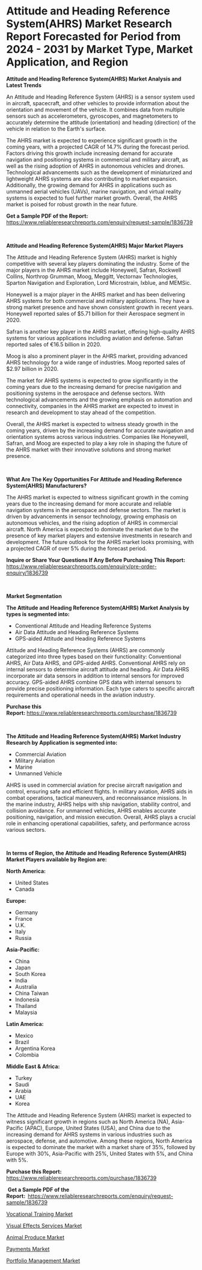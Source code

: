 <p><h1>Attitude and Heading Reference System(AHRS) Market Research Report Forecasted for Period from 2024 -  2031 by Market Type, Market Application, and Region</h1></p><p><strong>Attitude and Heading Reference System(AHRS) Market Analysis and Latest Trends</strong></p>
<p><p>An Attitude and Heading Reference System (AHRS) is a sensor system used in aircraft, spacecraft, and other vehicles to provide information about the orientation and movement of the vehicle. It combines data from multiple sensors such as accelerometers, gyroscopes, and magnetometers to accurately determine the attitude (orientation) and heading (direction) of the vehicle in relation to the Earth's surface.</p><p>The AHRS market is expected to experience significant growth in the coming years, with a projected CAGR of 14.7% during the forecast period. Factors driving this growth include increasing demand for accurate navigation and positioning systems in commercial and military aircraft, as well as the rising adoption of AHRS in autonomous vehicles and drones. Technological advancements such as the development of miniaturized and lightweight AHRS systems are also contributing to market expansion. Additionally, the growing demand for AHRS in applications such as unmanned aerial vehicles (UAVs), marine navigation, and virtual reality systems is expected to fuel further market growth. Overall, the AHRS market is poised for robust growth in the near future.</p></p>
<p><strong>Get a Sample PDF of the Report:&nbsp;</strong> <a href="https://www.reliableresearchreports.com/enquiry/request-sample/1836739">https://www.reliableresearchreports.com/enquiry/request-sample/1836739</a></p>
<p>&nbsp;</p>
<p><strong>Attitude and Heading Reference System(AHRS) Major Market Players</strong></p>
<p><p>The Attitude and Heading Reference System (AHRS) market is highly competitive with several key players dominating the industry. Some of the major players in the AHRS market include Honeywell, Safran, Rockwell Collins, Northrop Grumman, Moog, Meggitt, Vectornav Technologies, Sparton Navigation and Exploration, Lord Microstrain, Ixblue, and MEMSic.</p><p>Honeywell is a major player in the AHRS market and has been delivering AHRS systems for both commercial and military applications. They have a strong market presence and have shown consistent growth in recent years. Honeywell reported sales of $5.71 billion for their Aerospace segment in 2020.</p><p>Safran is another key player in the AHRS market, offering high-quality AHRS systems for various applications including aviation and defense. Safran reported sales of €16.5 billion in 2020.</p><p>Moog is also a prominent player in the AHRS market, providing advanced AHRS technology for a wide range of industries. Moog reported sales of $2.97 billion in 2020.</p><p>The market for AHRS systems is expected to grow significantly in the coming years due to the increasing demand for precise navigation and positioning systems in the aerospace and defense sectors. With technological advancements and the growing emphasis on automation and connectivity, companies in the AHRS market are expected to invest in research and development to stay ahead of the competition.</p><p>Overall, the AHRS market is expected to witness steady growth in the coming years, driven by the increasing demand for accurate navigation and orientation systems across various industries. Companies like Honeywell, Safran, and Moog are expected to play a key role in shaping the future of the AHRS market with their innovative solutions and strong market presence.</p></p>
<p>&nbsp;</p>
<p><strong>What Are The Key Opportunities For Attitude and Heading Reference System(AHRS) Manufacturers?</strong></p>
<p><p>The AHRS market is expected to witness significant growth in the coming years due to the increasing demand for more accurate and reliable navigation systems in the aerospace and defense sectors. The market is driven by advancements in sensor technology, growing emphasis on autonomous vehicles, and the rising adoption of AHRS in commercial aircraft. North America is expected to dominate the market due to the presence of key market players and extensive investments in research and development. The future outlook for the AHRS market looks promising, with a projected CAGR of over 5% during the forecast period.</p></p>
<p><strong>Inquire or Share Your Questions If Any Before Purchasing This Report:</strong> <a href="https://www.reliableresearchreports.com/enquiry/pre-order-enquiry/1836739">https://www.reliableresearchreports.com/enquiry/pre-order-enquiry/1836739</a></p>
<p>&nbsp;</p>
<p><strong>Market Segmentation</strong></p>
<p><strong>The Attitude and Heading Reference System(AHRS) Market Analysis by types is segmented into:</strong></p>
<p><ul><li>Conventional Attitude and Heading Reference Systems</li><li>Air Data Attitude and Heading Reference Systems</li><li>GPS-aided Attitude and Heading Reference Systems</li></ul></p>
<p><p>Attitude and Heading Reference Systems (AHRS) are commonly categorized into three types based on their functionality: Conventional AHRS, Air Data AHRS, and GPS-aided AHRS. Conventional AHRS rely on internal sensors to determine aircraft attitude and heading. Air Data AHRS incorporate air data sensors in addition to internal sensors for improved accuracy. GPS-aided AHRS combine GPS data with internal sensors to provide precise positioning information. Each type caters to specific aircraft requirements and operational needs in the aviation industry.</p></p>
<p><strong>Purchase this Report:&nbsp;</strong><a href="https://www.reliableresearchreports.com/purchase/1836739">https://www.reliableresearchreports.com/purchase/1836739</a></p>
<p>&nbsp;</p>
<p><strong>The Attitude and Heading Reference System(AHRS) Market Industry Research by Application is segmented into:</strong></p>
<p><ul><li>Commercial Aviation</li><li>Military Aviation</li><li>Marine</li><li>Unmanned Vehicle</li></ul></p>
<p><p>AHRS is used in commercial aviation for precise aircraft navigation and control, ensuring safe and efficient flights. In military aviation, AHRS aids in combat operations, tactical maneuvers, and reconnaissance missions. In the marine industry, AHRS helps with ship navigation, stability control, and collision avoidance. For unmanned vehicles, AHRS enables accurate positioning, navigation, and mission execution. Overall, AHRS plays a crucial role in enhancing operational capabilities, safety, and performance across various sectors.</p></p>
<p>&nbsp;</p>
<p><strong>In terms of Region, the Attitude and Heading Reference System(AHRS) Market Players available by Region are:</strong></p>
<p>
    <p> <strong> North America: </strong>
        <ul>
            <li>United States</li>
            <li>Canada</li>
        </ul>
        </p> 
    <p> <strong> Europe: </strong>
        <ul>
            <li>Germany</li>
            <li>France</li>
            <li>U.K.</li>
            <li>Italy</li>
            <li>Russia</li>
        </ul>
        </p> 
    <p> <strong> Asia-Pacific: </strong>
        <ul>
            <li>China</li>
            <li>Japan</li>
            <li>South Korea</li>
            <li>India</li>
            <li>Australia</li>
            <li>China Taiwan</li>
            <li>Indonesia</li>
            <li>Thailand</li>
            <li>Malaysia</li>
        </ul>
        </p> 
    <p> <strong> Latin America: </strong>
        <ul>
            <li>Mexico</li>
            <li>Brazil</li>
            <li>Argentina Korea</li>
            <li>Colombia</li>
        </ul>
        </p> 
    <p> <strong> Middle East & Africa: </strong>
        <ul>
            <li>Turkey</li>
            <li>Saudi</li>
            <li>Arabia</li>
            <li>UAE</li>
            <li>Korea</li>
        </ul>
    </p>
    </p>
<p><p>The Attitude and Heading Reference System (AHRS) market is expected to witness significant growth in regions such as North America (NA), Asia-Pacific (APAC), Europe, United States (USA), and China due to the increasing demand for AHRS systems in various industries such as aerospace, defense, and automotive. Among these regions, North America is expected to dominate the market with a market share of 35%, followed by Europe with 30%, Asia-Pacific with 25%, United States with 5%, and China with 5%.</p></p>
<p><strong>Purchase this Report: </strong><a href="https://www.reliableresearchreports.com/purchase/1836739">https://www.reliableresearchreports.com/purchase/1836739</a></p>
<p>&nbsp;<strong>Get a Sample PDF of the Report:&nbsp;&nbsp;</strong><a href="https://www.reliableresearchreports.com/enquiry/request-sample/1836739">https://www.reliableresearchreports.com/enquiry/request-sample/1836739</a></p>
<p><strong></strong></p>
<p><p><a href="https://medium.com/@pauladams6h/vocational-training-market-size-and-market-trends-complete-industry-overview-2024-to-2031-43ac30aea369">Vocational Training Market</a></p><p><a href="https://medium.com/@pauladams6h/visual-effects-services-market-report-reveals-the-latest-trends-and-growth-opportunities-of-this-312d0b915e64">Visual Effects Services Market</a></p><p><a href="https://medium.com/@jeremybates83/animal-produce-market-exploring-market-share-market-trends-and-future-growth-0efab480bcb1">Animal Produce Market</a></p><p><a href="https://medium.com/@jasonmartin866/payments-market-insight-market-trends-growth-forecasted-from-2024-to-2031-550dbe61df99">Payments Market</a></p><p><a href="https://medium.com/@jasonmartin866/portfolio-management-market-size-cagr-trends-2024-2030-21262218db21">Portfolio Management Market</a></p></p>